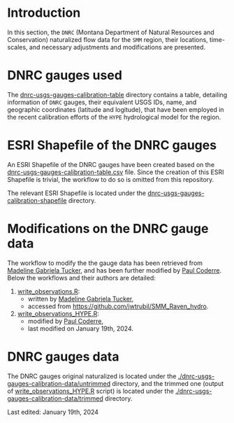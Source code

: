 # Introduction

In this section, the `DNRC` (Montana Department of Natural Resources and Conservation) naturalized flow data for the `SMM` region, their locations, time-scales, and necessary adjustments and modifications are presented.

# DNRC gauges used
The [dnrc-usgs-gauges-calibration-table](./dnrc-usgs-gauges-calibration-table) directory contains a table, detailing information of `DNRC` gauges, their equivalent USGS IDs, name, and geographic coordinates (latitude and logitude), that have been employed in the recent calibration efforts of the `HYPE` hydrological model for the region.

# ESRI Shapefile of the DNRC gauges
An ESRI Shapefile of the DNRC gauges have been created based on the [dnrc-usgs-gauges-calibration-table.csv](./dnrc-usgs-gauges-calibration-table/dnrc-usgs-gauges-calibration-table.csv) file. Since the creation of this ESRI Shapefile is trivial, the workflow to do so is omitted from this repository.

The relevant ESRI Shapefile is located under the [dnrc-usgs-gauges-calibration-shapefile](./dnrc-usgs-gauges-calibration-shapefile) directory.

# Modifications on the DNRC gauge data
The workflow to modify the the gauge data has been retrieved from [Madeline Gabriela Tucker](mailto:mgtucker@uwaterloo.ca), and has been further modified by [Paul Coderre](mailto:paul.coderre@ucalgary.ca). Below the workflows and their authors are detailed:
1. [write_observations.R](./dnrc-usgs-gauges-calibration-workflow/write_observations.R):
	* written by [Madeline Gabriela Tucker](mailto:mgtucker@uwaterloo.ca),
	* accessed from https://github.com/jwtrubil/SMM_Raven_hydro.
2. [write_observations_HYPE.R](./dnrc-usgs-gauges-calibration-workflow/write_observations_HYPE.R):
	* modified by [Paul Coderre](mailto:paul.coderre@ucalgary.ca),
	* last modified on January 19th, 2024.

# DNRC gauges data
The DNRC gauges original naturalized is located under the [./dnrc-usgs-gauges-calibration-data/untrimmed](./dnrc-usgs-gauges-calibration-data/untrimmed) directory, and the trimmed one (output of [write_observations_HYPE.R](./dnrc-usgs-gauges-calibration-workflow/write_observations_HYPE.R) script) is located under the [./dnrc-usgs-gauges-calibration-data/trimmed](./dnrc-usgs-gauges-calibration-data/trimmed) directory.


Last edited: January 19th, 2024
